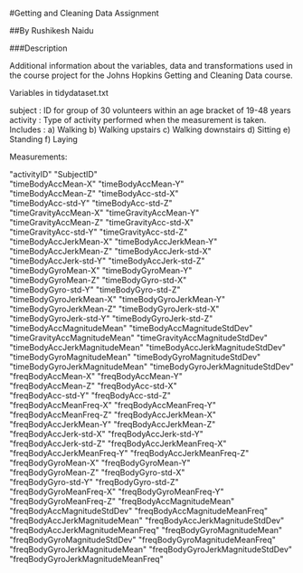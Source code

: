 #Getting and Cleaning Data Assignment

##By Rushikesh Naidu

###Description

Additional information about the variables, data and transformations used in the course project for the Johns Hopkins Getting and Cleaning Data course.

Variables in tidydataset.txt

subject : ID for group of 30 volunteers within an age bracket of 19-48 years
activity : Type of activity performed when the measurement is taken.
           Includes : 
           a) Walking 
           b) Walking upstairs 
           c) Walking downstairs 
           d) Sitting 
           e) Standing 
           f) Laying

Measurements:

"activityID"                        "SubjectID"                        
"timeBodyAccMean-X"                 "timeBodyAccMean-Y"                
"timeBodyAccMean-Z"                 "timeBodyAcc-std-X"                
"timeBodyAcc-std-Y"                 "timeBodyAcc-std-Z"                
"timeGravityAccMean-X"              "timeGravityAccMean-Y"             
"timeGravityAccMean-Z"              "timeGravityAcc-std-X"             
"timeGravityAcc-std-Y"              "timeGravityAcc-std-Z"             
"timeBodyAccJerkMean-X"             "timeBodyAccJerkMean-Y"            
"timeBodyAccJerkMean-Z"             "timeBodyAccJerk-std-X"            
"timeBodyAccJerk-std-Y"             "timeBodyAccJerk-std-Z"            
"timeBodyGyroMean-X"                "timeBodyGyroMean-Y"               
"timeBodyGyroMean-Z"                "timeBodyGyro-std-X"               
"timeBodyGyro-std-Y"                "timeBodyGyro-std-Z"               
"timeBodyGyroJerkMean-X"            "timeBodyGyroJerkMean-Y"           
"timeBodyGyroJerkMean-Z"            "timeBodyGyroJerk-std-X"           
"timeBodyGyroJerk-std-Y"            "timeBodyGyroJerk-std-Z"           
"timeBodyAccMagnitudeMean"          "timeBodyAccMagnitudeStdDev"       
"timeGravityAccMagnitudeMean"       "timeGravityAccMagnitudeStdDev"    
"timeBodyAccJerkMagnitudeMean"      "timeBodyAccJerkMagnitudeStdDev"   
"timeBodyGyroMagnitudeMean"         "timeBodyGyroMagnitudeStdDev"      
"timeBodyGyroJerkMagnitudeMean"     "timeBodyGyroJerkMagnitudeStdDev"  
"freqBodyAccMean-X"                 "freqBodyAccMean-Y"                
"freqBodyAccMean-Z"                 "freqBodyAcc-std-X"                
"freqBodyAcc-std-Y"                 "freqBodyAcc-std-Z"                
"freqBodyAccMeanFreq-X"             "freqBodyAccMeanFreq-Y"            
"freqBodyAccMeanFreq-Z"             "freqBodyAccJerkMean-X"            
"freqBodyAccJerkMean-Y"             "freqBodyAccJerkMean-Z"            
"freqBodyAccJerk-std-X"             "freqBodyAccJerk-std-Y"            
"freqBodyAccJerk-std-Z"             "freqBodyAccJerkMeanFreq-X"        
"freqBodyAccJerkMeanFreq-Y"         "freqBodyAccJerkMeanFreq-Z"        
"freqBodyGyroMean-X"                "freqBodyGyroMean-Y"               
"freqBodyGyroMean-Z"                "freqBodyGyro-std-X"               
"freqBodyGyro-std-Y"                "freqBodyGyro-std-Z"                
"freqBodyGyroMeanFreq-X"            "freqBodyGyroMeanFreq-Y"           
"freqBodyGyroMeanFreq-Z"            "freqBodyAccMagnitudeMean"         
"freqBodyAccMagnitudeStdDev"        "freqBodyAccMagnitudeMeanFreq"     
"freqBodyAccJerkMagnitudeMean"      "freqBodyAccJerkMagnitudeStdDev"   
"freqBodyAccJerkMagnitudeMeanFreq"  "freqBodyGyroMagnitudeMean"        
"freqBodyGyroMagnitudeStdDev"       "freqBodyGyroMagnitudeMeanFreq"    
"freqBodyGyroJerkMagnitudeMean"     "freqBodyGyroJerkMagnitudeStdDev"  
"freqBodyGyroJerkMagnitudeMeanFreq" 
